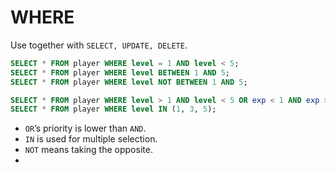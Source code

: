 # WHERE
Use together with `SELECT, UPDATE, DELETE`.
```SQL
SELECT * FROM player WHERE level = 1 AND level < 5;
SELECT * FROM player WHERE level BETWEEN 1 AND 5;
SELECT * FROM player WHERE level NOT BETWEEN 1 AND 5;

SELECT * FROM player WHERE level > 1 AND level < 5 OR exp < 1 AND exp > 5;
SELECT * FROM player WHERE level IN (1, 3, 5);
```
- `OR`’s priority is lower than `AND`.
- `IN` is used for multiple selection.
- `NOT` means taking the opposite.
- 